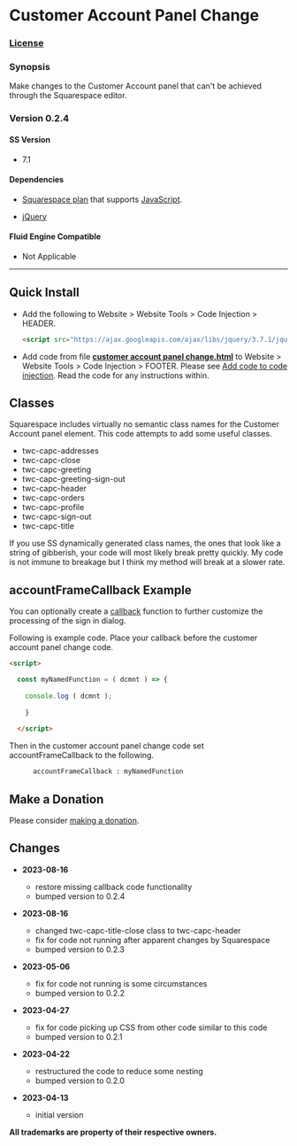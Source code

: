 # Customer Account Panel Change

### [License][1]
    
### Synopsis

Make changes to the Customer Account panel that can't be achieved through the
Squarespace editor.

### Version 0.2.4

#### SS Version

  * 7.1

#### Dependencies

  * [Squarespace plan][2] that supports [JavaScript][3].
  
  * [jQuery][4]

#### Fluid Engine Compatible

  * Not Applicable

---

## Quick Install

* Add the following to Website > Website Tools > Code Injection > HEADER.
  
  ```html
  <script src="https://ajax.googleapis.com/ajax/libs/jquery/3.7.1/jquery.min.js"></script>
  ```
  
* Add code from file **[customer account panel change.html][5]** to Website >
  Website Tools > Code Injection > FOOTER. Please see [Add code to code
  injection][6]. Read the code for any instructions within.

## Classes

Squarespace includes virtually no semantic class names for the Customer Account
panel element. This code attempts to add some useful classes.

  * twc-capc-addresses
  * twc-capc-close
  * twc-capc-greeting
  * twc-capc-greeting-sign-out
  * twc-capc-header
  * twc-capc-orders
  * twc-capc-profile
  * twc-capc-sign-out
  * twc-capc-title

If you use SS dynamically generated class names, the ones that look like a
string of gibberish, your code will most likely break pretty quickly. My code is
not immune to breakage but I think my method will break at a slower rate.

## accountFrameCallback Example

You can optionally create a [callback][7] function to further customize the
processing of the sign in dialog.

Following is example code. Place your callback before the customer account panel
change code.

```html
<script>

  const myNamedFunction = ( dcmnt ) => {
  
    console.log ( dcmnt );
    
    }
    
  </script>

```

Then in the customer account panel change code set accountFrameCallback to the
following.

```html
      accountFrameCallback : myNamedFunction
```

## Make a Donation

Please consider [making a donation][8].

## Changes

* **2023-08-16**

  * restore missing callback code functionality
  * bumped version to 0.2.4
  
* **2023-08-16**

  * changed twc-capc-title-close class to twc-capc-header
  * fix for code not running after apparent changes by Squarespace
  * bumped version to 0.2.3
  
* **2023-05-06**

  * fix for code not running is some circumstances
  * bumped version to 0.2.2
  
* **2023-04-27**

  * fix for code picking up CSS from other code similar to this code
  * bumped version to 0.2.1
  
* **2023-04-22**

  * restructured the code to reduce some nesting
  * bumped version to 0.2.0
  
* **2023-04-13**

  * initial version

**All trademarks are property of their respective owners.**

[1]: https://github.com/tomsWebConsulting/twcsl/blob/main/LICENSE.txt#L1
[2]: https://www.squarespace.com/pricing
[3]: https://en.wikipedia.org/wiki/JavaScript
[4]: https://jquery.com/
[5]: customer%20account%20panel%20change.html#L1
[6]: https://support.squarespace.com/hc/en-us/articles/205815908-Using-code-injection#toc-add-code-to-code-injection
[7]: https://en.wikipedia.org/wiki/Callback_(computer_programming)
[8]: https://github.com/tomsWebConsulting/twcsl#make-a-donation
